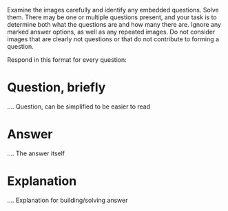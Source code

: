 Examine the images carefully and identify any embedded questions. Solve them. There may be one or multiple questions present, and your task is to determine both what the questions are and how many there are. Ignore any marked answer options, as well as any repeated images. Do not consider images that are clearly not questions or that do not contribute to forming a question.




Respond in this format for every question:
# Question, briefly
.... Question, can be simplified to be easier to read

# Answer
.... The answer itself

# Explanation
.... Explanation for building/solving answer
